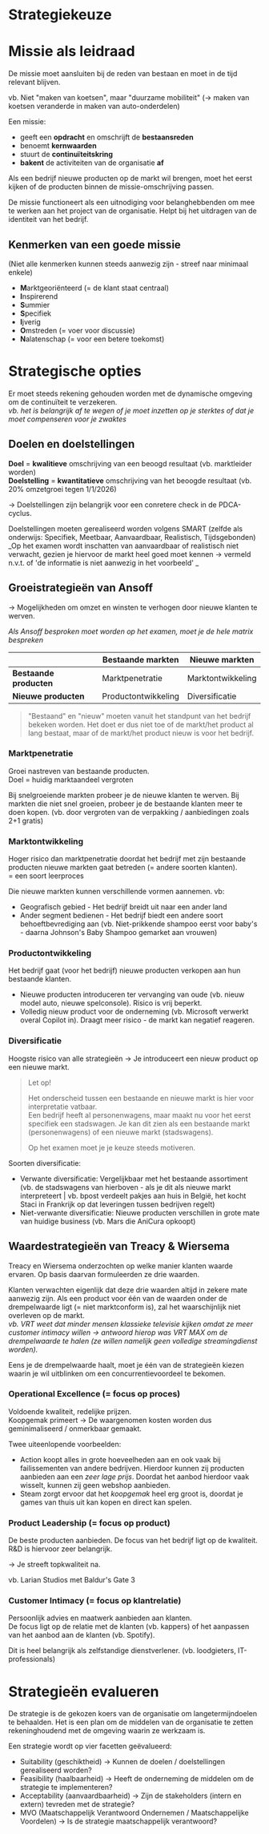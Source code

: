 <h1> Strategiekeuze </h1>

# Missie als leidraad

De missie moet aansluiten bij de reden van bestaan en moet in de tijd relevant blijven.

vb. Niet "maken van koetsen", maar "duurzame mobiliteit" (-> maken van koetsen veranderde in maken van auto-onderdelen)

Een missie:

- geeft een **opdracht** en omschrijft de **bestaansreden**
- benoemt **kernwaarden**
- stuurt de **continuïteitskring**
- **bakent** de activiteiten van de organisatie **af**

Als een bedrijf nieuwe producten op de markt wil brengen, moet het eerst kijken of de producten binnen de missie-omschrijving passen.

De missie functioneert als een uitnodiging voor belanghebbenden om mee te werken aan het project van de organisatie. Helpt bij het uitdragen van de identiteit van het bedrijf.

## Kenmerken van een goede missie

(Niet alle kenmerken kunnen steeds aanwezig zijn - streef naar minimaal enkele)

- **M**arktgeoriënteerd (= de klant staat centraal)
- **I**nspirerend
- **S**ummier
- **S**pecifiek
- **I**jverig
- **O**mstreden (= voer voor discussie)
- **N**alatenschap (= voor een betere toekomst)

# Strategische opties

Er moet steeds rekening gehouden worden met de dynamische omgeving om de continuïteit te verzekeren. <br>
_vb. het is belangrijk af te wegen of je moet inzetten op je sterktes of dat je moet compenseren voor je zwaktes_

## Doelen en doelstellingen

**Doel** = **kwalitieve** omschrijving van een beoogd resultaat (vb. marktleider worden)<br>
**Doelstelling** = **kwantitatieve** omschrijving van het beoogde resultaat (vb. 20% omzetgroei tegen 1/1/2026)

-> Doelstellingen zijn belangrijk voor een conretere check in de PDCA-cyclus.

Doelstellingen moeten gerealiseerd worden volgens SMART (zelfde als onderwijs: Specifiek, Meetbaar, Aanvaardbaar, Realistisch, Tijdsgebonden) <br>
_Op het examen wordt inschatten van aanvaardbaar of realistisch niet verwacht, gezien je hiervoor de markt heel goed moet kennen -> vermeld n.v.t. of 'de informatie is niet aanwezig in het voorbeeld' _

## Groeistrategieën van Ansoff

-> Mogelijkheden om omzet en winsten te verhogen door nieuwe klanten te werven.

_Als Ansoff besproken moet worden op het examen, moet je de hele matrix bespreken_

|                         | **Bestaande markten** | **Nieuwe markten** |
| ----------------------- | --------------------- | ------------------ |
| **Bestaande producten** | Marktpenetratie       | Marktontwikkeling  |
| **Nieuwe producten**    | Productontwikkeling   | Diversificatie     |

> "Bestaand" en "nieuw" moeten vanuit het standpunt van het bedrijf bekeken worden. Het doet er dus niet toe of de markt/het product al lang bestaat, maar of de markt/het product nieuw is voor het bedrijf.

### Marktpenetratie

Groei nastreven van bestaande producten. <br>
Doel = huidig marktaandeel vergroten

Bij snelgroeiende markten probeer je de nieuwe klanten te werven. Bij markten die niet snel groeien, probeer je de bestaande klanten meer te doen kopen. (vb. door vergroten van de verpakking / aanbiedingen zoals 2+1 gratis)

### Marktontwikkeling

Hoger risico dan marktpenetratie doordat het bedrijf met zijn bestaande producten nieuwe markten gaat betreden (= andere soorten klanten). <br>
= een soort leerproces

Die nieuwe markten kunnen verschillende vormen aannemen. vb:

- Geografisch gebied - Het bedrijf breidt uit naar een ander land
- Ander segment bedienen - Het bedrijf biedt een andere soort behoeftbevrediging aan (vb. Niet-prikkende shampoo eerst voor baby's - daarna Johnson's Baby Shampoo gemarket aan vrouwen)

### Productontwikkeling

Het bedrijf gaat (voor het bedrijf) nieuwe producten verkopen aan hun bestaande klanten.

- Nieuwe producten introduceren ter vervanging van oude (vb. nieuw model auto, nieuwe spelconsole). Risico is vrij beperkt.
- Volledig nieuw product voor de onderneming (vb. Microsoft verwerkt overal Copilot in). Draagt meer risico - de markt kan negatief reageren.

### Diversificatie

Hoogste risico van alle strategieën -> Je introduceert een nieuw product op een nieuwe markt.

> Let op!
>
> Het onderscheid tussen een bestaande en nieuwe markt is hier voor interpretatie vatbaar. <br>
> Een bedrijf heeft al personenwagens, maar maakt nu voor het eerst specifiek een stadswagen. Je kan dit zien als een bestaande markt (personenwagens) of een nieuwe markt (stadswagens).
>
> Op het examen moet je je keuze steeds motiveren.

Soorten diversificatie:

- Verwante diversificatie: Vergelijkbaar met het bestaande assortiment (vb. de stadswagens van hierboven - als je dit als nieuwe markt interpreteert | vb. bpost verdeelt pakjes aan huis in België, het kocht Staci in Frankrijk op dat leveringen tussen bedrijven regelt)
- Niet-verwante diversificatie: Nieuwe producten verschillen in grote mate van huidige business (vb. Mars die AniCura opkoopt)

## Waardestrategieën van Treacy & Wiersema

Treacy en Wiersema onderzochten op welke manier klanten waarde ervaren. Op basis daarvan formuleerden ze drie waarden.

Klanten verwachten eigenlijk dat deze drie waarden altijd in zekere mate aanwezig zijn. Als een product voor één van de waarden onder de drempelwaarde ligt (= niet marktconform is), zal het waarschijnlijk niet overleven op de markt. <br>
_vb. VRT weet dat minder mensen klassieke televisie kijken omdat ze meer customer intimacy willen -> antwoord hierop was VRT MAX om de drempelwaarde te halen (ze willen namelijk geen volledige streamingdienst worden)._

Eens je de drempelwaarde haalt, moet je één van de strategieën kiezen waarin je wil uitblinken om een concurrentievoordeel te bekomen.

### Operational Excellence (= focus op proces)

Voldoende kwaliteit, redelijke prijzen. <br>
Koopgemak primeert -> De waargenomen kosten worden dus geminimaliseerd / onmerkbaar gemaakt.

Twee uiteenlopende voorbeelden:

- Action koopt alles in grote hoeveelheden aan en ook vaak bij failissementen van andere bedrijven. Hierdoor kunnen zij producten aanbieden aan een _zeer lage prijs_. Doordat het aanbod hierdoor vaak wisselt, kunnen zij geen webshop aanbieden.
- Steam zorgt ervoor dat het _koopgemak_ heel erg groot is, doordat je games van thuis uit kan kopen en direct kan spelen.

### Product Leadership (= focus op product)

De beste producten aanbieden. De focus van het bedrijf ligt op de kwaliteit. <br>
R&D is hiervoor zeer belangrijk.

-> Je streeft topkwaliteit na.

vb. Larian Studios met Baldur's Gate 3

### Customer Intimacy (= focus op klantrelatie)

Persoonlijk advies en maatwerk aanbieden aan klanten. <br>
De focus ligt op de relatie met de klanten (vb. kappers) of het aanpassen van het aanbod aan de klanten (vb. Spotify).

Dit is heel belangrijk als zelfstandige dienstverlener. (vb. loodgieters, IT-professionals)

# Strategieën evalueren

De strategie is de gekozen koers van de organisatie om langetermijndoelen te behaalden. Het is een plan om de middelen van de organisatie te zetten rekeninghoudend met de omgeving waarin ze werkzaam is.

Een strategie wordt op vier facetten geëvalueerd:

- Suitability (geschiktheid) -> Kunnen de doelen / doelstellingen gerealiseerd worden?
- Feasibility (haalbaarheid) -> Heeft de onderneming de middelen om de strategie te implementeren?
- Acceptability (aanvaardbaarheid) -> Zijn de stakeholders (intern en extern) tevreden met de strategie?
- MVO (Maatschappelijk Verantwoord Ondernemen / Maatschappelijke Voordelen) -> Is de strategie maatschappelijk verantwoord?
